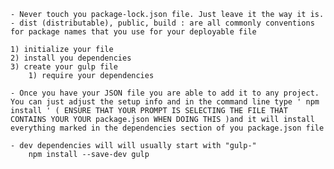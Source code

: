 <!-- * Tips / Reminders -->
    - Never touch you package-lock.json file. Just leave it the way it is.
    - dist (distributable), public, build : are all commonly conventions for package names that you use for your deployable file

<!-- * Basic Gulp Setup -->
    1) initialize your file
    2) install you dependencies
    3) create your gulp file
        1) require your dependencies


<!-- * Shortcuts -->
    - Once you have your JSON file you are able to add it to any project. You can just adjust the setup info and in the command line type ' npm install ' ( ENSURE THAT YOUR PROMPT IS SELECTING THE FILE THAT CONTAINS YOUR YOUR package.json WHEN DOING THIS )and it will install everything marked in the dependencies section of you package.json file

<!-- * package.json install syntax -->
    - dev dependencies will will usually start with "gulp-"
        npm install --save-dev gulp

